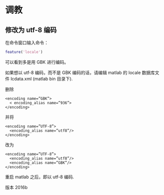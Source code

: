 # 调教

## 修改为 utf-8 编码

在命令窗口输入命令：

```matlab
feature('locale')
```

可以看到多是用 GBK 进行编码。

如果想以 utf-8 编码，而不是 GBK 编码的话，请编辑 matlab 的 locale 数据库文件 lcdata.xml (matlab bin 目录下).  

删除  

```text
<encoding name=”GBK”>  
  < encoding_alias name=”936”>  
</encoding>
```

并将  

```text
<encoding name=”UTF-8”>  
  <encoding_alias name=”utf8”/> 
</encoding>  
```

改为

```text
<encoding name=”UTF-8”>  
  <encoding_alias name=”utf8”/>  
  <encoding_alias name=”GBK”/>  
</encoding>  
```

重启 matlab 之后，即以 utf-8 编码. 

版本 2016b